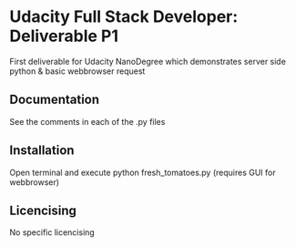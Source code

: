 # Udacity Full Stack Developer: Deliverable P1
First deliverable for Udacity NanoDegree which demonstrates server side python & basic webbrowser request

Documentation
--------------
See the comments in each of the .py files

Installation
---------------
Open terminal and execute python fresh_tomatoes.py (requires GUI for webbrowser)

Licencising
--------------
No specific licencising 